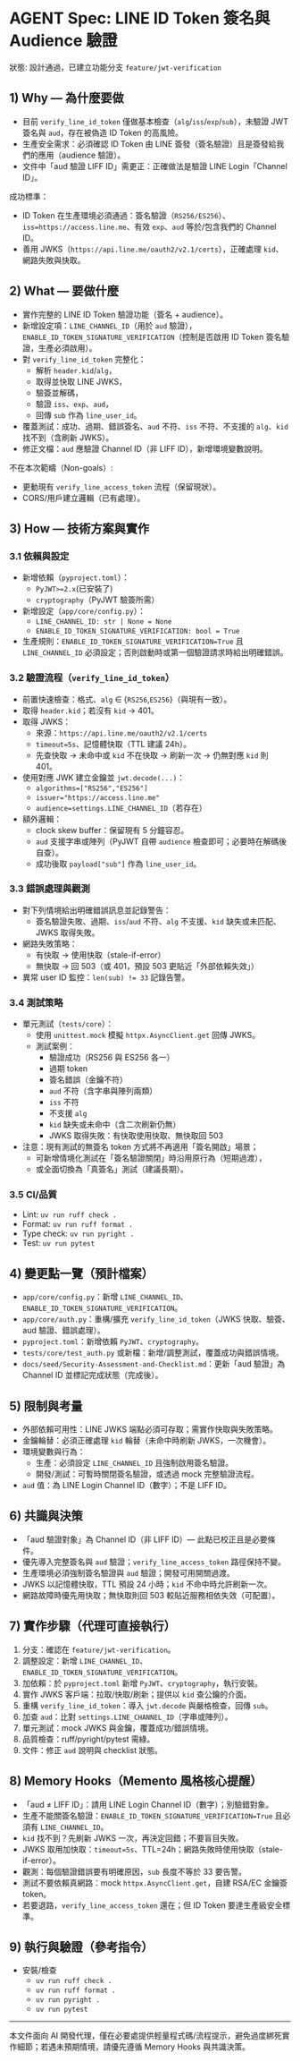 # AGENT Spec: LINE ID Token 簽名與 Audience 驗證

狀態: 設計通過，已建立功能分支 `feature/jwt-verification`

## 1) Why — 為什麼要做
- 目前 `verify_line_id_token` 僅做基本檢查（`alg`/`iss`/`exp`/`sub`），未驗證 JWT 簽名與 `aud`，存在被偽造 ID Token 的高風險。
- 生產安全需求：必須確認 ID Token 由 LINE 簽發（簽名驗證）且是簽發給我們的應用（audience 驗證）。
- 文件中「aud 驗證 LIFF ID」需更正：正確做法是驗證 LINE Login「Channel ID」。

成功標準：
- ID Token 在生產環境必須通過：簽名驗證（`RS256/ES256`）、`iss=https://access.line.me`、有效 `exp`、`aud` 等於/包含我們的 Channel ID。
- 善用 JWKS（`https://api.line.me/oauth2/v2.1/certs`），正確處理 `kid`、網路失敗與快取。

## 2) What — 要做什麼
- 實作完整的 LINE ID Token 驗證功能（簽名 + audience）。
- 新增設定項：`LINE_CHANNEL_ID`（用於 `aud` 驗證），`ENABLE_ID_TOKEN_SIGNATURE_VERIFICATION`（控制是否啟用 ID Token 簽名驗證，生產必須啟用）。
- 對 `verify_line_id_token` 完整化：
  - 解析 `header.kid`/`alg`，
  - 取得並快取 LINE JWKS，
  - 驗簽並解碼，
  - 驗證 `iss`、`exp`、`aud`，
  - 回傳 `sub` 作為 `line_user_id`。
- 覆蓋測試：成功、過期、錯誤簽名、`aud` 不符、`iss` 不符、不支援的 `alg`、`kid` 找不到（含刷新 JWKS）。
- 修正文檔：`aud` 應驗證 Channel ID（非 LIFF ID），新增環境變數說明。

不在本次範疇（Non-goals）:
- 更動現有 `verify_line_access_token` 流程（保留現狀）。
- CORS/用戶建立邏輯（已有處理）。

## 3) How — 技術方案與實作

### 3.1 依賴與設定
- 新增依賴（`pyproject.toml`）：
  - `PyJWT>=2.x`(已安裝了)
  - `cryptography`（PyJWT 驗簽所需）
- 新增設定（`app/core/config.py`）：
  - `LINE_CHANNEL_ID: str | None = None`
  - `ENABLE_ID_TOKEN_SIGNATURE_VERIFICATION: bool = True`
- 生產規則：`ENABLE_ID_TOKEN_SIGNATURE_VERIFICATION=True` 且 `LINE_CHANNEL_ID` 必須設定；否則啟動時或第一個驗證請求時給出明確錯誤。

### 3.2 驗證流程（`verify_line_id_token`）
- 前置快速檢查：格式、`alg` ∈ {`RS256`,`ES256`}（與現有一致）。
- 取得 `header.kid`；若沒有 `kid` → 401。
- 取得 JWKS：
  - 來源：`https://api.line.me/oauth2/v2.1/certs`
  - `timeout=5s`、記憶體快取（TTL 建議 24h）。
  - 先查快取 → 未命中或 `kid` 不在快取 → 刷新一次 → 仍無對應 `kid` 則 401。
- 使用對應 JWK 建立金鑰並 `jwt.decode(...)`：
  - `algorithms=["RS256","ES256"]`
  - `issuer="https://access.line.me"`
  - `audience=settings.LINE_CHANNEL_ID`（若存在）
- 額外邏輯：
  - clock skew buffer：保留現有 5 分鐘容忍。
  - `aud` 支援字串或陣列（PyJWT 自帶 `audience` 檢查即可；必要時在解碼後自查）。
  - 成功後取 `payload["sub"]` 作為 `line_user_id`。

### 3.3 錯誤處理與觀測
- 對下列情境給出明確錯誤訊息並記錄警告：
  - 簽名驗證失敗、過期、`iss`/`aud` 不符、`alg` 不支援、`kid` 缺失或未匹配、JWKS 取得失敗。
- 網路失敗策略：
  - 有快取 → 使用快取（stale-if-error）
  - 無快取 → 回 503（或 401，預設 503 更貼近「外部依賴失效」）
- 異常 user ID 監控：`len(sub) != 33` 記錄告警。

### 3.4 測試策略
- 單元測試（`tests/core`）：
  - 使用 `unittest.mock` 模擬 `httpx.AsyncClient.get` 回傳 JWKS。
  - 測試案例：
    - 驗證成功（RS256 與 ES256 各一）
    - 過期 token
    - 簽名錯誤（金鑰不符）
    - `aud` 不符（含字串與陣列兩類）
    - `iss` 不符
    - 不支援 `alg`
    - `kid` 缺失或未命中（含二次刷新仍無）
    - JWKS 取得失敗：有快取使用快取、無快取回 503
- 注意：現有測試的無簽名 token 方式將不再適用「簽名開啟」場景；
  - 可新增情境化測試在「簽名驗證關閉」時沿用原行為（短期過渡），
  - 或全面切換為「真簽名」測試（建議長期）。

### 3.5 CI/品質
- Lint: `uv run ruff check .`
- Format: `uv run ruff format .`
- Type check: `uv run pyright .`
- Test: `uv run pytest`

## 4) 變更點一覽（預計檔案）
- `app/core/config.py`：新增 `LINE_CHANNEL_ID`、`ENABLE_ID_TOKEN_SIGNATURE_VERIFICATION`。
- `app/core/auth.py`：重構/擴充 `verify_line_id_token`（JWKS 快取、驗簽、aud 驗證、錯誤處理）。
- `pyproject.toml`：新增依賴 `PyJWT`、`cryptography`。
- `tests/core/test_auth.py` 或新檔：新增/調整測試，覆蓋成功與錯誤情境。
- `docs/seed/Security-Assessment-and-Checklist.md`：更新「aud 驗證」為 Channel ID 並標記完成狀態（完成後）。

## 5) 限制與考量
- 外部依賴可用性：LINE JWKS 端點必須可存取；需實作快取與失敗策略。
- 金鑰輪替：必須正確處理 `kid` 輪替（未命中時刷新 JWKS，一次機會）。
- 環境變數與行為：
  - 生產：必須設定 `LINE_CHANNEL_ID` 且強制啟用簽名驗證。
  - 開發/測試：可暫時關閉簽名驗證，或透過 mock 完整驗證流程。
- `aud` 值：為 LINE Login Channel ID（數字）；不是 LIFF ID。

## 6) 共識與決策
- 「aud 驗證對象」為 Channel ID（非 LIFF ID）— 此點已校正且是必要條件。
- 優先導入完整簽名與 `aud` 驗證；`verify_line_access_token` 路徑保持不變。
- 生產環境必須強制簽名驗證與 `aud` 驗證；開發可用開關過渡。
- JWKS 以記憶體快取，TTL 預設 24 小時；`kid` 不命中時允許刷新一次。
- 網路故障時優先用快取；無快取則回 503 較貼近服務相依失效（可配置）。

## 7) 實作步驟（代理可直接執行）
1. 分支：確認在 `feature/jwt-verification`。
2. 調整設定：新增 `LINE_CHANNEL_ID`、`ENABLE_ID_TOKEN_SIGNATURE_VERIFICATION`。
3. 加依賴：於 `pyproject.toml` 新增 `PyJWT`、`cryptography`，執行安裝。
4. 實作 JWKS 客戶端：拉取/快取/刷新；提供以 `kid` 查公鑰的介面。
5. 重構 `verify_line_id_token`：導入 `jwt.decode` 與嚴格檢查，回傳 `sub`。
6. 加查 `aud`：比對 `settings.LINE_CHANNEL_ID`（字串或陣列）。
7. 單元測試：mock JWKS 與金鑰，覆蓋成功/錯誤情境。
8. 品質檢查：ruff/pyright/pytest 需綠。
9. 文件：修正 `aud` 說明與 checklist 狀態。

## 8) Memory Hooks（Memento 風格核心提醒）
- 「aud ≠ LIFF ID」：請用 LINE Login Channel ID（數字）；別驗錯對象。
- 生產不能關簽名驗證：`ENABLE_ID_TOKEN_SIGNATURE_VERIFICATION=True` 且必須有 `LINE_CHANNEL_ID`。
- `kid` 找不到？先刷新 JWKS 一次，再決定回錯；不要盲目失敗。
- JWKS 取用加快取：`timeout=5s`、TTL=24h；網路失敗時使用快取（stale-if-error）。
- 觀測：每個驗證錯誤要有明確原因，`sub` 長度不等於 33 要告警。
- 測試不要依賴真網路：mock `httpx.AsyncClient.get`，自建 RSA/EC 金鑰簽 token。
- 若要退路，`verify_line_access_token` 還在；但 ID Token 要達生產級安全標準。

## 9) 執行與驗證（參考指令）
- 安裝/檢查
  - `uv run ruff check .`
  - `uv run ruff format .`
  - `uv run pyright .`
  - `uv run pytest`

---
本文件面向 AI 開發代理，僅在必要處提供輕量程式碼/流程提示，避免過度綁死實作細節；若遇未預期情境，請優先遵循 Memory Hooks 與共識決策。
